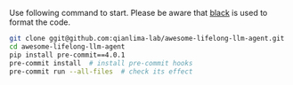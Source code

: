 Use following command to start. Please be aware that [black](https://black.readthedocs.io/en/stable/) is used to format the code.

```bash
git clone ggit@github.com:qianlima-lab/awesome-lifelong-llm-agent.git
cd awesome-lifelong-llm-agent
pip install pre-commit==4.0.1
pre-commit install  # install pre-commit hooks
pre-commit run --all-files  # check its effect
```